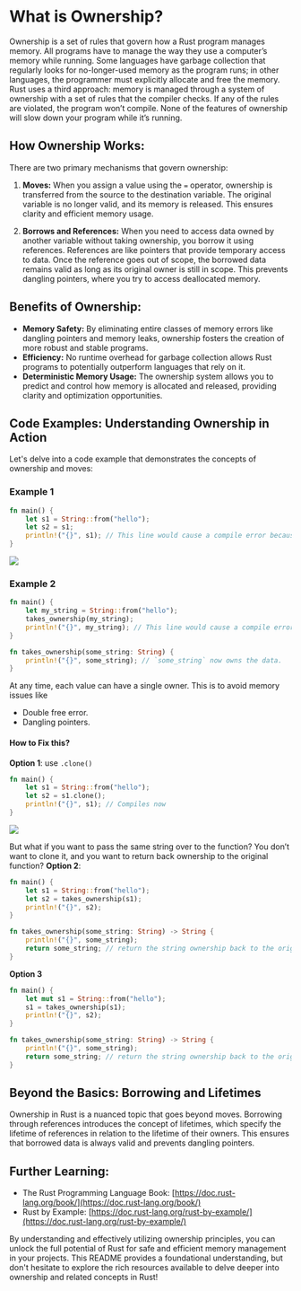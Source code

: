 # **What is Ownership?**

Ownership is a set of rules that govern how a Rust program manages memory. All programs have to manage the way they use a computer’s memory while running. Some languages have garbage collection that regularly looks for no-longer-used memory as the program runs; in other languages, the programmer must explicitly allocate and free the memory. Rust uses a third approach: memory is managed through a system of ownership with a set of rules that the compiler checks. If any of the rules are violated, the program won’t compile. None of the features of ownership will slow down your program while it’s running.
## **How Ownership Works:**

There are two primary mechanisms that govern ownership:

1. **Moves:** When you assign a value using the `=` operator, ownership is transferred from the source to the destination variable. The original variable is no longer valid, and its memory is released. This ensures clarity and efficient memory usage.

2. **Borrows and References:** When you need to access data owned by another variable without taking ownership, you borrow it using references. References are like pointers that provide temporary access to data. Once the reference goes out of scope, the borrowed data remains valid as long as its original owner is still in scope. This prevents dangling pointers, where you try to access deallocated memory.

## **Benefits of Ownership:**

- **Memory Safety:** By eliminating entire classes of memory errors like dangling pointers and memory leaks, ownership fosters the creation of more robust and stable programs.
- **Efficiency:** No runtime overhead for garbage collection allows Rust programs to potentially outperform languages that rely on it.
- **Deterministic Memory Usage:** The ownership system allows you to predict and control how memory is allocated and released, providing clarity and optimization opportunities.

## **Code Examples: Understanding Ownership in Action**

Let's delve into a code example that demonstrates the concepts of ownership and moves:

### **Example 1**
```rust
fn main() {
    let s1 = String::from("hello");
    let s2 = s1;
    println!("{}", s1); // This line would cause a compile error because ownership has been moved.
}
```
![](https://www.notion.so/image/https%3A%2F%2Fprod-files-secure.s3.us-west-2.amazonaws.com%2F085e8ad8-528e-47d7-8922-a23dc4016453%2F165f9686-4e14-4160-bde4-08c3340c14e3%2Ftrpl04-04.svg?table=block&id=d5d261e4-d8f5-48fb-b92f-fe2bbcfc2306&cache=v2)

### **Example 2**
```rust
fn main() {
    let my_string = String::from("hello");
    takes_ownership(my_string);
    println!("{}", my_string); // This line would cause a compile error because ownership has been moved.
}

fn takes_ownership(some_string: String) {
    println!("{}", some_string); // `some_string` now owns the data.
}
```
At any time, each value can have a single owner. This is to avoid memory issues like
- Double free error.
- Dangling pointers.

#### **How to Fix this?**
**Option 1**: use `.clone()`
```rust
fn main() {
    let s1 = String::from("hello");
    let s2 = s1.clone();
    println!("{}", s1); // Compiles now
}
```
![](https://www.notion.so/image/https%3A%2F%2Fprod-files-secure.s3.us-west-2.amazonaws.com%2F085e8ad8-528e-47d7-8922-a23dc4016453%2F2eace7ca-252a-4eea-96fc-78deef6b586b%2FScreenshot_2024-04-26_at_9.08.01_AM.png?table=block&id=036c4833-6e1a-4c72-a64c-dc80124fd1c7&cache=v2)

But what if you want to pass the same string over to the function? You don’t want to clone it, and you want to return back ownership to the original function?
**Option 2**: 
```rust
fn main() {
    let s1 = String::from("hello");
    let s2 = takes_ownership(s1);
    println!("{}", s2);
}

fn takes_ownership(some_string: String) -> String {
    println!("{}", some_string); 
    return some_string; // return the string ownership back to the original main fn
}
```

**Option 3**
```rust
fn main() {
    let mut s1 = String::from("hello");
    s1 = takes_ownership(s1);
    println!("{}", s2);
}

fn takes_ownership(some_string: String) -> String {
    println!("{}", some_string); 
    return some_string; // return the string ownership back to the original main fn
}
```

## **Beyond the Basics: Borrowing and Lifetimes**

Ownership in Rust is a nuanced topic that goes beyond moves. Borrowing through references introduces the concept of lifetimes, which specify the lifetime of references in relation to the lifetime of their owners. This ensures that borrowed data is always valid and prevents dangling pointers.

## **Further Learning:**

- The Rust Programming Language Book: [https://doc.rust-lang.org/book/](https://doc.rust-lang.org/book/)
- Rust by Example: [https://doc.rust-lang.org/rust-by-example/](https://doc.rust-lang.org/rust-by-example/)

By understanding and effectively utilizing ownership principles, you can unlock the full potential of Rust for safe and efficient memory management in your projects. This README provides a foundational understanding, but don't hesitate to explore the rich resources available to delve deeper into ownership and related concepts in Rust!
